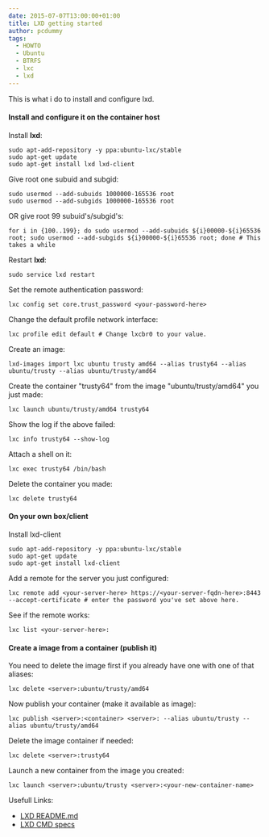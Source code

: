 ```yaml
---
date: 2015-07-07T13:00:00+01:00
title: LXD getting started
author: pcdummy
tags:
  - HOWTO
  - Ubuntu
  - BTRFS
  - lxc
  - lxd
---
```

This is what i do to install and configure lxd.<!--more-->

#### Install and configure it on the container host

Install **lxd**:

    sudo apt-add-repository -y ppa:ubuntu-lxc/stable
    sudo apt-get update
    sudo apt-get install lxd lxd-client

Give root one subuid and subgid:

    sudo usermod --add-subuids 1000000-165536 root
    sudo usermod --add-subgids 1000000-165536 root

OR give root 99 subuid's/subgid's:

    for i in {100..199}; do sudo usermod --add-subuids ${i}00000-${i}65536 root; sudo usermod --add-subgids ${i}00000-${i}65536 root; done # This takes a while

Restart **lxd**:

    sudo service lxd restart

Set the remote authentication password:

    lxc config set core.trust_password <your-password-here>

Change the default profile network interface:

    lxc profile edit default # Change lxcbr0 to your value.

Create an image:

    lxd-images import lxc ubuntu trusty amd64 --alias trusty64 --alias ubuntu/trusty --alias ubuntu/trusty/amd64

Create the container "trusty64" from the image "ubuntu/trusty/amd64" you just made:

    lxc launch ubuntu/trusty/amd64 trusty64

Show the log if the above failed:

    lxc info trusty64 --show-log

Attach a shell on it:

    lxc exec trusty64 /bin/bash

Delete the container you made:

    lxc delete trusty64

#### On your own box/client

Install lxd-client

    sudo apt-add-repository -y ppa:ubuntu-lxc/stable
    sudo apt-get update
    sudo apt-get install lxd-client

Add a remote for the server you just configured:

    lxc remote add <your-server-here> https://<your-server-fqdn-here>:8443 --accept-certificate # enter the password you've set above here.

See if the remote works:

    lxc list <your-server-here>:

#### Create a image from a container (publish it)

You need to delete the image first if you already have one with one of that aliases:

    lxc delete <server>:ubuntu/trusty/amd64

Now publish your container (make it available as image):

    lxc publish <server>:<container> <server>: --alias ubuntu/trusty -- alias ubuntu/trusty/amd64

Delete the image container if needed:

    lxc delete <server>:trusty64

Launch a new container from the image you created:

    lxc launch <server>:ubuntu/trusty <server>:<your-new-container-name>

Usefull Links:
- [LXD README.md](https://github.com/lxc/lxd#machine-setup)
- [LXD CMD specs](https://github.com/lxc/lxd/blob/master/specs/command-line-user-experience.md)
